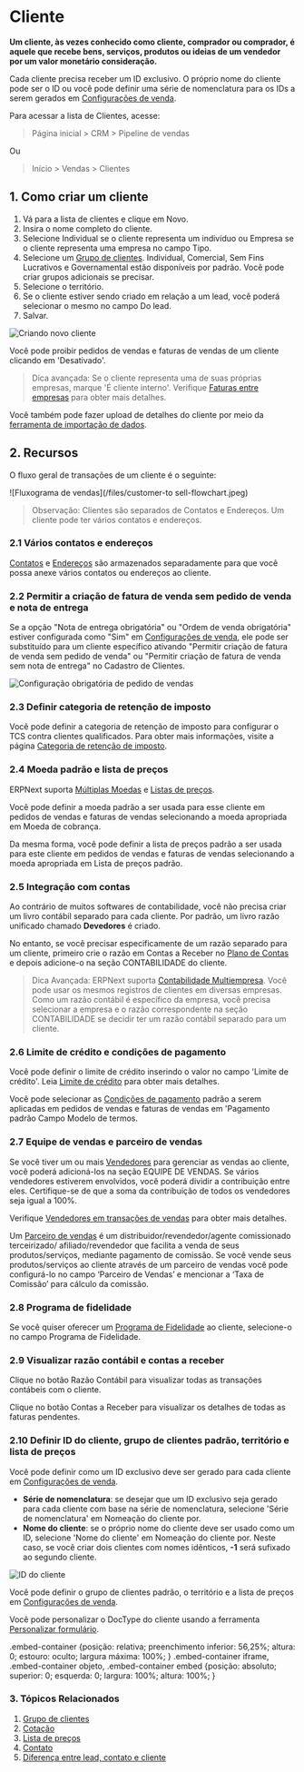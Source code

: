 # Cliente



**Um cliente, às vezes conhecido como cliente, comprador ou comprador, é aquele
que recebe bens, serviços, produtos ou ideias de um vendedor por um valor monetário
consideração.**


Cada cliente precisa receber um ID exclusivo. O próprio nome do cliente pode ser o ID ou você pode definir uma série de nomenclatura para os IDs a serem gerados em [Configurações de venda](/docs/pt/selling/selling-settings). 


Para acessar a lista de Clientes, acesse:
> Página inicial > CRM > Pipeline de vendas


Ou


> Início > Vendas > Clientes


## 1. Como criar um cliente


1. Vá para a lista de clientes e clique em Novo.
2. Insira o nome completo do cliente.
3. Selecione Individual se o cliente representa um indivíduo ou Empresa se o cliente representa uma empresa no campo Tipo.
4. Selecione um [Grupo de clientes](/docs/pt/CRM/customer-group). Individual, Comercial, Sem Fins Lucrativos e Governamental estão disponíveis por padrão. Você pode criar grupos adicionais se precisar.
5. Selecione o território.
6. Se o cliente estiver sendo criado em relação a um lead, você poderá selecionar o mesmo no campo Do lead.
7. Salvar.


![Criando novo cliente](/files/create-customer.gif)


Você pode proibir pedidos de vendas e faturas de vendas de um cliente clicando em 'Desativado'.


>Dica avançada: Se o cliente representa uma de suas próprias empresas, marque 'É cliente interno'. Verifique [Faturas entre empresas](/docs/pt/accounts/inter-company-invoices) para obter mais detalhes.


Você também pode fazer upload de detalhes do cliente por meio da [ferramenta de importação de dados](/docs/pt/setting-up/data/data-import).


## 2. Recursos


O fluxo geral de transações de um cliente é o seguinte:


![Fluxograma de vendas](/files/customer-to sell-flowchart.jpeg)


> Observação: Clientes são separados de Contatos e Endereços. Um cliente pode
ter vários contatos e endereços.


### 2.1 Vários contatos e endereços


[Contatos](/docs/pt/CRM/contact) e [Endereços](/docs/pt/CRM/address) são armazenados separadamente para que você possa
anexe vários contatos ou endereços ao cliente.


### 2.2 Permitir a criação de fatura de venda sem pedido de venda e nota de entrega


Se a opção "Nota de entrega obrigatória" ou "Ordem de venda obrigatória" estiver configurada como "Sim" em [Configurações de venda](/docs/pt/selling/selling-settings), ele pode ser substituído para um cliente específico ativando "Permitir criação de fatura de venda sem pedido de venda" ou "Permitir criação de fatura de venda sem nota de entrega" no Cadastro de Clientes.


![Configuração obrigatória de pedido de vendas](/files/customer-so-dn-required.png)


### 2.3 Definir categoria de retenção de imposto


Você pode definir a categoria de retenção de imposto para configurar o TCS contra clientes qualificados. Para obter mais informações, visite a página [Categoria de retenção de imposto](/docs/pt/accounts/tax-withholding-category).


### 2.4 Moeda padrão e lista de preços


ERPNext suporta [Múltiplas Moedas](/docs/pt/accounts/multi-currency-accounting) e [Listas de preços](/docs/pt/stock/price-lists).


Você pode definir a moeda padrão a ser usada para esse cliente em pedidos de vendas e faturas de vendas selecionando a moeda apropriada em Moeda de cobrança.


Da mesma forma, você pode definir a lista de preços padrão a ser usada para este cliente em pedidos de vendas e faturas de vendas selecionando a moeda apropriada em Lista de preços padrão.


### 2.5 Integração com contas


Ao contrário de muitos softwares de contabilidade, você não precisa criar um livro contábil separado para cada cliente.
Por padrão, um livro razão unificado chamado **Devedores** é criado.


No entanto, se você precisar especificamente de um razão separado para um cliente, primeiro crie o razão em
Contas a Receber no [Plano de Contas](/docs/pt/accounts/chart-of-accounts.html) e depois adicione-o na seção CONTABILIDADE do cliente.


>Dica Avançada: ERPNext suporta [Contabilidade Multiempresa](/docs/pt/accounts/inter-company-journal-entry). Você pode usar os mesmos registros de clientes em diversas empresas. Como um razão contábil é específico da empresa, você precisa selecionar a empresa e o razão correspondente na seção CONTABILIDADE se decidir ter um razão contábil separado para um cliente.


### 2.6 Limite de crédito e condições de pagamento


Você pode definir o limite de crédito inserindo o valor no campo 'Limite de crédito'. Leia [Limite de crédito](/docs/pt/accounts/credit-limit) para obter mais detalhes.


Você pode selecionar as [Condições de pagamento](/docs/pt/accounts/payment-terms) padrão a serem aplicadas em pedidos de vendas e faturas de vendas em 'Pagamento padrão Campo Modelo de termos.


### 2.7 Equipe de vendas e parceiro de vendas


Se você tiver um ou mais [Vendedores](/docs/pt/CRM/sales-person) para gerenciar as vendas ao cliente, você poderá adicioná-los na seção EQUIPE DE VENDAS. Se vários vendedores estiverem envolvidos, você poderá dividir a contribuição entre eles. Certifique-se de que a soma da contribuição de todos os vendedores seja igual a 100%.


Verifique [Vendedores em transações de vendas](/docs/pt/selling/articles/sales-persons-in-the-sales-transactions) para obter mais detalhes. 


Um [Parceiro de vendas](/docs/pt/selling/sales-partner) é um distribuidor/revendedor/agente comissionado terceirizado/
afiliado/revendedor que facilita a venda de seus produtos/serviços, mediante pagamento de comissão.
Se você vende seus produtos/serviços ao cliente através de um parceiro de vendas você pode configurá-lo no campo ‘Parceiro de Vendas’ e mencionar a ‘Taxa de Comissão’ para cálculo da comissão.


### 2.8 Programa de fidelidade


Se você quiser oferecer um [Programa de Fidelidade](/docs/pt/accounts/loyalty-program) ao cliente, selecione-o no campo Programa de Fidelidade. 


### 2.9 Visualizar razão contábil e contas a receber


Clique no botão Razão Contábil para visualizar todas as transações contábeis com o cliente.


Clique no botão Contas a Receber para visualizar os detalhes de todas as faturas pendentes.


### 2.10 Definir ID do cliente, grupo de clientes padrão, território e lista de preços


Você pode definir como um ID exclusivo deve ser gerado para cada cliente em [Configurações de venda](/docs/pt/selling/selling-settings).


* **Série de nomenclatura**: se desejar que um ID exclusivo seja gerado para cada cliente com base na série de nomenclatura, selecione 'Série de nomenclatura' em Nomeação do cliente por.
* **Nome do cliente**: se o próprio nome do cliente deve ser usado como um ID, selecione 'Nome do cliente' em Nomeação do cliente por. Neste caso, se você criar dois clientes com nomes idênticos, **-1** será sufixado ao segundo cliente.


![ID do cliente](/files/customer-with-identical-names.png)


Você pode definir o grupo de clientes padrão, o território e a lista de preços em [Configurações de venda](/docs/pt/selling/selling-settings).


Você pode personalizar o DocType do cliente usando a ferramenta [Personalizar formulário](/docs/pt/customize-erpnext/custom-field).



.embed-container {posição: relativa; preenchimento inferior: 56,25%; altura: 0; estouro: oculto; largura máxima: 100%; } .embed-container iframe, .embed-container objeto, .embed-container embed {posição: absoluto; superior: 0; esquerda: 0; largura: 100%; altura: 100%; }
 





### 3. Tópicos Relacionados


1. [Grupo de clientes](/docs/pt/CRM/customer-group)
2. [Cotação](/docs/pt/selling/quotation)
3. [Lista de preços](/docs/pt/stock/price-lists)
4. [Contato](/docs/pt/CRM/contact)
5. [Diferença entre lead, contato e cliente](/docs/pt/CRM/articles/difference_between_lead_contact_and_customer)



